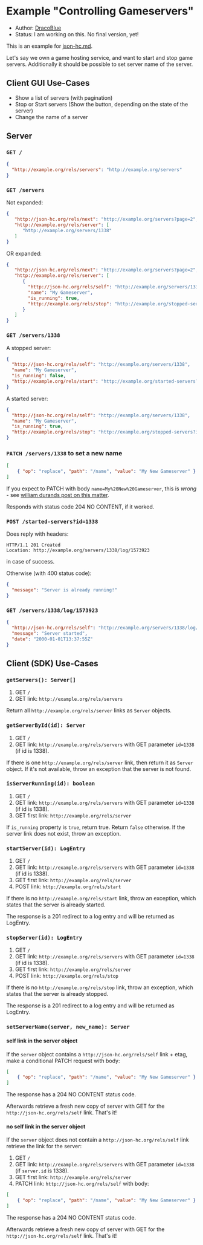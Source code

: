 # Example "Controlling Gameservers"

* Author: [DracoBlue](http://dracoblue.net)
* Status: I am working on this. No final version, yet!

This is an example for [json-hc.md](./json-hc.md).

Let's say we own a game hosting service, and want to start and stop game servers. Additionally it should be possible to set server name of the server.

## Client GUI Use-Cases

* Show a list of servers (with pagination)
* Stop or Start servers (Show the button, depending on the state of the server)
* Change the name of a server
 
## Server

### `GET /`

``` json
{
  "http://example.org/rels/servers": "http://example.org/servers"
}
```

### `GET /servers`

Not expanded:

``` json
{
   "http://json-hc.org/rels/next": "http://example.org/servers?page=2",
   "http://example.org/rels/server": [
      "http://example.org/servers/1338"
   ]
}
```

OR expanded:

``` json
{
   "http://json-hc.org/rels/next": "http://example.org/servers?page=2",
   "http://example.org/rels/server": [
      {
        "http://json-hc.org/rels/self": "http://example.org/servers/1338",
        "name": "My Gameserver",
        "is_running": true,
        "http://example.org/rels/stop": "http://example.org/stopped-servers?id=1338"
      }
   ]
}
```

### `GET /servers/1338`

A stopped server:

``` json
{
  "http://json-hc.org/rels/self": "http://example.org/servers/1338",
  "name": "My Gameserver",
  "is_running": false,
  "http://example.org/rels/start": "http://example.org/started-servers?id=1338"
}
```

A started server:

``` json
{
  "http://json-hc.org/rels/self": "http://example.org/servers/1338",
  "name": "My Gameserver",
  "is_running": true,
  "http://example.org/rels/stop": "http://example.org/stopped-servers?id=1338"
}
```

### `PATCH /servers/1338` to set a new name

``` json
[
    { "op": "replace", "path": "/name", "value": "My New Gameserver" }
]
``` 

If you expect to PATCH with body `name=My%20New%20Gameserver`, this is *wrong* - see [william durands post on this matter](http://williamdurand.fr/2014/02/14/please-do-not-patch-like-an-idiot/).

Responds with status code 204 NO CONTENT, if it worked.

### `POST /started-servers?id=1338`

Does reply with headers:

```
HTTP/1.1 201 Created
Location: http://example.org/servers/1338/log/1573923
```

in case of success.

Otherwise (with 400 status code):

``` json
{
  "message": "Server is already running!"
}
```

### `GET /servers/1338/log/1573923`

``` json
{
  "http://json-hc.org/rels/self": "http://example.org/servers/1338/log/1573923",
  "message": "Server started",
  "date": "2000-01-01T13:37:55Z"
}
```

## Client (SDK) Use-Cases

### `getServers(): Server[]`

1. GET `/`
2. GET link: `http://example.org/rels/servers`

Return all `http://example.org/rels/server` links as `Server` objects.

### `getServerById(id): Server`

1. GET `/`
2. GET link: `http://example.org/rels/servers` with GET parameter `id=1338` (if id is 1338).

If there is one `http://example.org/rels/server` link, then return it as `Server` object. If it's not available, throw an exception that the server is not found.

### `isServerRunning(id): boolean`

1. GET `/`
2. GET link: `http://example.org/rels/servers` with GET parameter `id=1338` (if id is 1338).
3. GET first link: `http://example.org/rels/server`

If `is_running` property is `true`, return true. Return `false` otherwise. If the server link does not exist, throw an exception.

### `startServer(id): LogEntry`

1. GET `/`
2. GET link: `http://example.org/rels/servers` with GET parameter `id=1338` (if id is 1338).
3. GET first link: `http://example.org/rels/server`
4. POST link: `http://example.org/rels/start`

If there is no `http://example.org/rels/start` link, throw an exception, which states that the server is already started.

The response is a 201 redirect to a log entry and will be returned as LogEntry.

### `stopServer(id): LogEntry`

1. GET `/`
2. GET link: `http://example.org/rels/servers` with GET parameter `id=1338` (if id is 1338).
3. GET first link: `http://example.org/rels/server`
4. POST link: `http://example.org/rels/stop`

If there is no `http://example.org/rels/stop` link, throw an exception, which states that the server is already stopped.

The response is a 201 redirect to a log entry and will be returned as LogEntry.

### `setServerName(server, new_name): Server`

#### self link in the server object

If the `server` object contains a `http://json-hc.org/rels/self` link + etag, make a conditional PATCH request with body:

``` json
[
    { "op": "replace", "path": "/name", "value": "My New Gameserver" }
]
``` 

The response has a 204 NO CONTENT status code.

Afterwards retrieve a fresh new copy of server with GET for the `http://json-hc.org/rels/self` link. That's it!

#### no self link in the server object

If the `server` object does not contain a `http://json-hc.org/rels/self` link
retrieve the link for the server:

1. GET `/`
2. GET link: `http://example.org/rels/servers` with GET parameter `id=1338` (if `server.id` is 1338).
3. GET first link: `http://example.org/rels/server`
4. PATCH link: `http://json-hc.org/rels/self` with body:

``` json
[
    { "op": "replace", "path": "/name", "value": "My New Gameserver" }
]
``` 


The response has a 204 NO CONTENT status code.

Afterwards retrieve a fresh new copy of server with GET for the `http://json-hc.org/rels/self` link. That's it!

